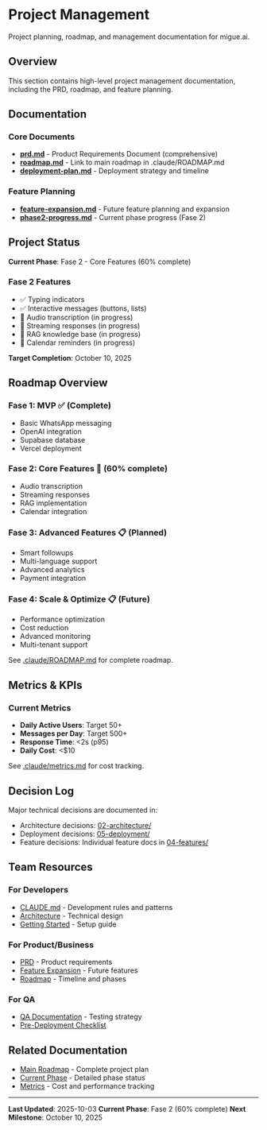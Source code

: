 # Project Management

Project planning, roadmap, and management documentation for migue.ai.

## Overview

This section contains high-level project management documentation, including the PRD, roadmap, and feature planning.

## Documentation

### Core Documents
- **[prd.md](./prd.md)** - Product Requirements Document (comprehensive)
- **[roadmap.md](./roadmap.md)** - Link to main roadmap in .claude/ROADMAP.md
- **[deployment-plan.md](./deployment-plan.md)** - Deployment strategy and timeline

### Feature Planning
- **[feature-expansion.md](./feature-expansion.md)** - Future feature planning and expansion
- **[phase2-progress.md](./phase2-progress.md)** - Current phase progress (Fase 2)

## Project Status

**Current Phase**: Fase 2 - Core Features (60% complete)

### Fase 2 Features
- ✅ Typing indicators
- ✅ Interactive messages (buttons, lists)
- 🔄 Audio transcription (in progress)
- 🔄 Streaming responses (in progress)
- 🔄 RAG knowledge base (in progress)
- 🔄 Calendar reminders (in progress)

**Target Completion**: October 10, 2025

## Roadmap Overview

### Fase 1: MVP ✅ (Complete)
- Basic WhatsApp messaging
- OpenAI integration
- Supabase database
- Vercel deployment

### Fase 2: Core Features 🔄 (60% complete)
- Audio transcription
- Streaming responses
- RAG implementation
- Calendar integration

### Fase 3: Advanced Features 📋 (Planned)
- Smart followups
- Multi-language support
- Advanced analytics
- Payment integration

### Fase 4: Scale & Optimize 📋 (Future)
- Performance optimization
- Cost reduction
- Advanced monitoring
- Multi-tenant support

See [.claude/ROADMAP.md](../../.claude/ROADMAP.md) for complete roadmap.

## Metrics & KPIs

### Current Metrics
- **Daily Active Users**: Target 50+
- **Messages per Day**: Target 500+
- **Response Time**: <2s (p95)
- **Daily Cost**: <$10

See [.claude/metrics.md](../../.claude/metrics.md) for cost tracking.

## Decision Log

Major technical decisions are documented in:
- Architecture decisions: [02-architecture/](../02-architecture/)
- Deployment decisions: [05-deployment/](../05-deployment/)
- Feature decisions: Individual feature docs in [04-features/](../04-features/)

## Team Resources

### For Developers
- [CLAUDE.md](../../CLAUDE.md) - Development rules and patterns
- [Architecture](../02-architecture/README.md) - Technical design
- [Getting Started](../01-getting-started/README.md) - Setup guide

### For Product/Business
- [PRD](./prd.md) - Product requirements
- [Feature Expansion](./feature-expansion.md) - Future features
- [Roadmap](./roadmap.md) - Timeline and phases

### For QA
- [QA Documentation](../09-qa-testing/README.md) - Testing strategy
- [Pre-Deployment Checklist](../05-deployment/pre-deployment-checklist.md)

## Related Documentation

- [Main Roadmap](../../.claude/ROADMAP.md) - Complete project plan
- [Current Phase](../../.claude/phases/current.md) - Detailed phase status
- [Metrics](../../.claude/metrics.md) - Cost and performance tracking

---

**Last Updated**: 2025-10-03
**Current Phase**: Fase 2 (60% complete)
**Next Milestone**: October 10, 2025

